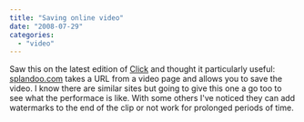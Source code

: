 ```yaml
---
title: "Saving online video"
date: "2008-07-29"
categories: 
  - "video"
---
```


Saw this on the latest edition of [Click](http://www.bbc.co.uk/click) and thought it particularly useful: [splandoo.com](http://www.splandoo.com/) takes a URL from a video page and allows you to save the video. I know there are similar sites but going to give this one a go too to see what the performace is like. With some others I've noticed they can add watermarks to the end of the clip or not work for prolonged periods of time.
